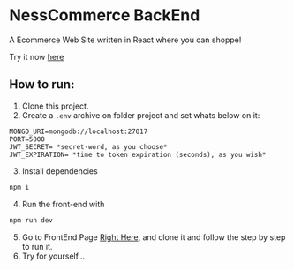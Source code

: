 # NessCommerce BackEnd

A Ecommerce Web Site written in React where you can shoppe!

Try it now [here](http://ness-commerce-front.vercel.app/)

## How to run:

1. Clone this project.
2. Create a `.env` archive on folder project and set whats below on it:
```
MONGO_URI=mongodb://localhost:27017
PORT=5000
JWT_SECRET= *secret-word, as you choose*
JWT_EXPIRATION= *time to token expiration (seconds), as you wish*
```
3. Install dependencies
```bash
npm i
```
4. Run the front-end with
```bash
npm run dev
```
5. Go to FrontEnd Page [Right Here](https://github.com/C137Rodrigolima/NessCommerceFront), and clone it and follow the step by step to run it.
6. Try for yourself...